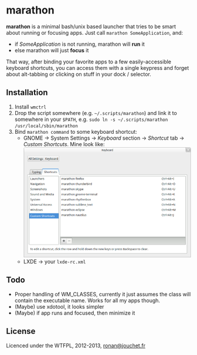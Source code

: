 marathon
========

**marathon** is a minimal bash/unix based launcher that tries to be smart about running or focusing apps. Just call `marathon SomeApplication`, and:

* if *SomeApplication* is not running, marathon will **run** it
* else marathon will just **focus** it

That way, after binding your favorite apps to a few easily-accessible keyboard shortcuts, you can access them with a single keypress and forget about alt-tabbing or clicking on stuff in your dock / selector.

Installation
------------

1. Install `wmctrl`
2. Drop the script somewhere (e.g. `~/.scripts/marathon`) and link it to somewhere in your `$PATH`, e.g. `sudo ln -s ~/.scripts/marathon /usr/local/sbin/marathon`
3. Bind `marathon command` to some keyboard shortcut:
    * GNOME → System Settings → *Keyboard* section → *Shortcut* tab → *Custom Shortcuts*. Mine look like:  
    ![GNOME Keyboard Settings screenshot](gnome-keyboard-settings-screenshot.png)
    * LXDE → your `lxde-rc.xml`

Todo
----

* Proper handling of WM_CLASSES, currently it just assumes the class will contain the executable name. Works for all my apps though.
* (Maybe) use xdotool, it looks simpler
* (Maybe) if app runs and focused, then minimize it

License
-------

Licenced under the WTFPL, 2012-2013, [ronan@jouchet.fr](mailto:ronan@jouchet.fr)